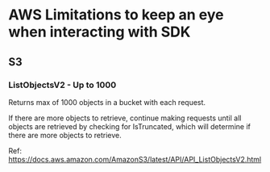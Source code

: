# AWS Limitations to keep an eye when interacting with SDK

## S3

### ListObjectsV2 - Up to 1000

Returns max of 1000 objects in a bucket with each request. 

If there are more objects to retrieve, continue making requests until all objects are retrieved by checking for IsTruncated, which will determine if there are more objects to retrieve.

Ref: https://docs.aws.amazon.com/AmazonS3/latest/API/API_ListObjectsV2.html
